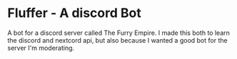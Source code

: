 # Fluffer - A discord Bot
 A bot for a discord server called The Furry Empire. I made this both to learn the discord and nextcord api, but also because I wanted a good bot for the server I'm moderating. 
